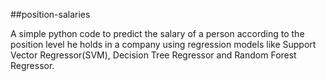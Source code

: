 ##position-salaries

A simple python code to predict the salary of a person according to the position level he holds in a company using regression models like Support Vector Regressor(SVM), Decision Tree Regressor and Random Forest Regressor.
